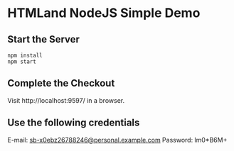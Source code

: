 # HTMLand NodeJS Simple Demo

## Start the Server

```
npm install
npm start
```

## Complete the Checkout

Visit http://localhost:9597/ in a browser.

## Use the following credentials

E-mail: sb-x0ebz26788246@personal.example.com
Password: lm0*B6M+


